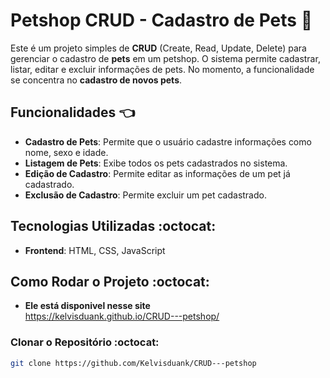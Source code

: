 # Petshop CRUD - Cadastro de Pets :dog:

Este é um projeto simples de **CRUD** (Create, Read, Update, Delete) para gerenciar o cadastro de **pets** em um petshop. O sistema permite cadastrar, listar, editar e excluir informações de pets. No momento, a funcionalidade se concentra no **cadastro de novos pets**.

## Funcionalidades :point_left:

- **Cadastro de Pets**: Permite que o usuário cadastre informações como nome, sexo e idade.
- **Listagem de Pets**: Exibe todos os pets cadastrados no sistema.
- **Edição de Cadastro**: Permite editar as informações de um pet já cadastrado.
- **Exclusão de Cadastro**: Permite excluir um pet cadastrado.

## Tecnologias Utilizadas :octocat:

- **Frontend**: HTML, CSS, JavaScript

  

## Como Rodar o Projeto :octocat:
 - **Ele está disponivel nesse site**
   <br>
https://kelvisduank.github.io/CRUD---petshop/

### Clonar o Repositório :octocat:

```bash
git clone https://github.com/Kelvisduank/CRUD---petshop
